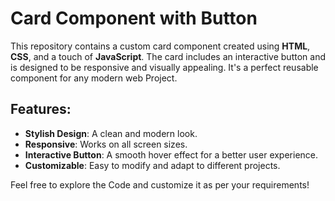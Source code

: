 
# Card Component with Button

This repository contains a custom card component created using **HTML**, **CSS**, and a touch of **JavaScript**. The card includes an interactive button and is designed to be responsive and visually appealing. It's a perfect reusable component for any modern web Project.

## Features:
- **Stylish Design**: A clean and modern look.
- **Responsive**: Works on all screen sizes.
- **Interactive Button**: A smooth hover effect for a better user experience.
- **Customizable**: Easy to modify and adapt to different projects.

Feel free to explore the Code and customize it as per your requirements!

